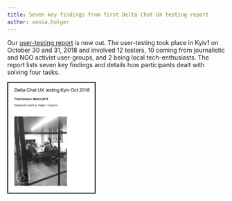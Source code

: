 ```yaml
---
title: Seven key findings from first Delta Chat UX testing report
author: xenia,holger
---
```


Our [user-testing report](../assets/blog/Delta-Chat-UX-test-report1.pdf) is now out.
The user-testing took place in Kyiv1 on October 30 and 31, 2018
and involved 12 testers, 10 coming from journalistic and NGO activist
user-groups, and 2 being local tech-enthusiasts.  The report lists seven 
key findings and details how participants dealt with solving four tasks. 

<a href="../assets/blog/Delta-Chat-UX-test-report1.pdf">
    <img src="../assets/blog/dc-uxreport1.png" 
         width="200" style="border-width: 2px; border-color: black; border-style: solid;"/>
</a>

